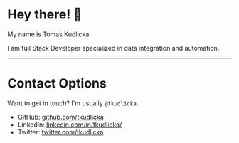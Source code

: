 # Hey there! 👋

My name is Tomas Kudlicka.

I am full Stack Developer specialized in data integration and automation.

---

# Contact Options

Want to get in touch? I'm usually `@tkudlicka`.

* GitHub: [github.com/tkudlicka](https://github.com/tkudlicka)
* LinkedIn: [linkedin.com/in/tkudlicka/](https://www.linkedin.com/in/tkudlicka/)
* Twitter: [twitter.com/tkudlicka](https://twitter.com/tkudlickaa)
